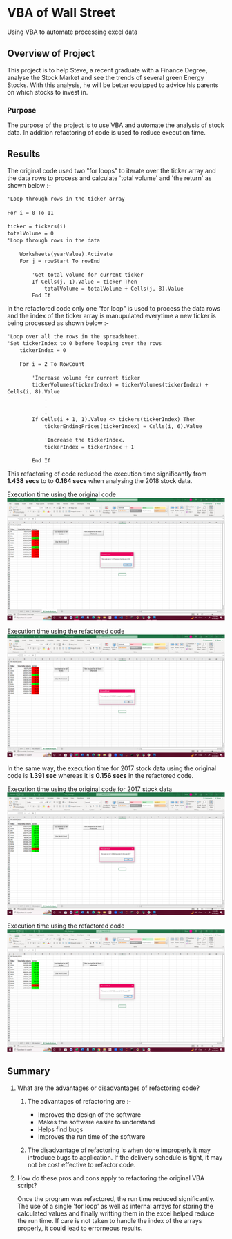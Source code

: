 # VBA of Wall Street

Using VBA to automate processing excel data

## Overview of Project

This project is to help Steve, a recent graduate with a Finance Degree, analyse the Stock Market and see the trends of several green Energy Stocks. With this analysis, he will be better equipped to advice his parents on which stocks to invest in.

### Purpose

The purpose of the project is to use VBA and automate the analysis of stock data. In addition refactoring of code is used to reduce execution time.

## Results

The original code used two "for loops" to iterate over the ticker array and the data rows to process and calculate 'total volume' and 'the return' as shown below :-

    'Loop through rows in the ticker array

    For i = 0 To 11
  
    ticker = tickers(i)
    totalVolume = 0
    'Loop through rows in the data
        
        Worksheets(yearValue).Activate
        For j = rowStart To rowEnd
            
           	'Get total volume for current ticker
           	If Cells(j, 1).Value = ticker Then
               	totalVolume = totalVolume + Cells(j, 8).Value
           	End If

In the refactored code only one "for loop" is used to process the data rows and the index of the ticker array is manupulated everytime a new ticker is being processed as shown below :-

	'Loop over all the rows in the spreadsheet.
    'Set tickerIndex to 0 before looping over the rows
    	tickerIndex = 0
    		    
    	For i = 2 To RowCount
    
        	'Increase volume for current ticker
        	tickerVolumes(tickerIndex) = tickerVolumes(tickerIndex) + Cells(i, 8).Value
        		.
			    .
			    .
			If Cells(i + 1, 1).Value <> tickers(tickerIndex) Then
            	tickerEndingPrices(tickerIndex) = Cells(i, 6).Value
            
            	'Increase the tickerIndex.
            	tickerIndex = tickerIndex + 1
           			            
        	End If

This refactoring of code reduced the execution time significantly from **1.438 secs** to to **0.164 secs** when analysing the 2018 stock data.

Execution time using the original code ![VBA_Challenge_2018](VBA_Challenge_2018.png) 

Execution time using the refactored code ![VBA_Challenge_2018_refactored](VBA_Challenge_2018_refactored.png)

In the same way, the execution time for 2017 stock data using the original code is **1.391 sec** whereas it is **0.156 secs** in the refactored code.


Execution time using the original code for 2017 stock data ![VBA_Challenge_2017](VBA_Challenge_2017.png)

Execution time using the refactored code ![VBA_Challenge_2017_refactored](VBA_Challenge_2017_refactored.png)  

## Summary

1. What are the advantages or disadvantages of refactoring code?

    1. The advantages of refactoring are :-
	    - Improves the design of the software
	    - Makes the software easier to understand
	    - Helps find bugs
	    - Improves the run time of the software

    2. The disadvantage of refactoring is when done improperly it may introduce bugs to application. If the delivery schedule is tight, it may not be cost effective to refactor code.


2. How do these pros and cons apply to refactoring the original VBA script?

	Once the program was refactored, the run time reduced significantly. The use of a single 'for loop' as well as internal arrays for storing the calculated values and finally writting them in the excel helped reduce the run time. If care is not taken to handle the index of the arrays properly, it could lead to errorneous results.
